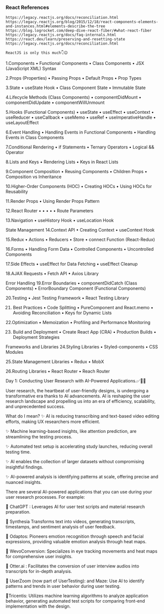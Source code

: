 ### React References
	https://legacy.reactjs.org/docs/reconciliation.html
	https://legacy.reactjs.org/blog/2015/12/18/react-components-elements-and-instances.html#elements-describe-the-tree
	https://blog.logrocket.com/deep-dive-react-fiber/#what-react-fiber
	https://legacy.reactjs.org/docs/faq-internals.html
	https://react.dev/learn/preserving-and-resetting-state
	https://legacy.reactjs.org/docs/reconciliation.html

	ReactJS is only this much👇😊

1.Components
• Functional Components
• Class Components
• JSX (JavaScript XML) Syntax

2.Props (Properties)
• Passing Props
• Default Props
• Prop Types

3.State
• useState Hook
• Class Component State
• Immutable State

4.Lifecycle Methods (Class Components)
• componentDidMount
• componentDidUpdate
• componentWillUnmount

5.Hooks (Functional Components)
• useState
• useEffect
• useContext
• useReducer
• useCallback
• useMemo
• useRef
• useImperativeHandle
• useLayoutEffect

6.Event Handling
• Handling Events in Functional Components
• Handling Events in Class Components

7.Conditional Rendering
• if Statements
• Ternary Operators
• Logical && Operator

8.Lists and Keys
• Rendering Lists
• Keys in React Lists

9.Component Composition
• Reusing Components
• Children Props
• Composition vs Inheritance

10.Higher-Order Components (HOC)
• Creating HOCs
• Using HOCs for Reusability

11.Render Props
• Using Render Props Pattern

12.React Router
• <BrowserRouter>
• <Route>
• <Link>
• <Switch>
• Route Parameters

13.Navigation
• useHistory Hook
• useLocation Hook

State Management
14.Context API
• Creating Context
• useContext Hook

15.Redux
• Actions
• Reducers
• Store
• connect Function (React-Redux)

16.Forms
• Handling Form Data
• Controlled Components
• Uncontrolled Components

17.Side Effects
• useEffect for Data Fetching
• useEffect Cleanup

18.AJAX Requests
• Fetch API
• Axios Library

Error Handling
19.Error Boundaries
• componentDidCatch (Class Components)
• ErrorBoundary Component (Functional
Components)

20.Testing
• Jest Testing Framework
• React Testing Library

21. Best Practices
• Code Splitting
• PureComponent and React.memo
• Avoiding Reconciliation
• Keys for Dynamic Lists

22.Optimization
• Memoization
• Profiling and Performance Monitoring

23. Build and Deployment
• Create React App (CRA)
• Production Builds
• Deployment Strategies

Frameworks and Libraries
24.Styling Libraries
• Styled-components
• CSS Modules

25.State Management Libraries
• Redux
• MobX

26.Routing Libraries
• React Router
• Reach Router


Day 1: Conducting User Research with AI-Powered Applications.✅🥽🦾

User research, the heartbeat of user-friendly designs, is undergoing a transformative era thanks to AI advancements. AI is reshaping the user research landscape and propelling us into an era of efficiency, scalability, and unprecedented success.

What do I mean?
✨ AI is reducing transcribing and text-based video editing efforts, making UX researchers more efficient.

✨ Machine learning-based insights, like attention prediction, are streamlining the testing process.

✨ Automated test setup is accelerating study launches, reducing overall testing time.

✨ AI enables the collection of larger datasets without compromising insightful findings.

✨ AI-powered analysis is identifying patterns at scale, offering precise and nuanced insights.

There are several AI-powered applications that you can use during your user research processes. For example:

📌 ChatGPT : Leverages AI for user test scripts and material research preparation.

📌 Synthesia Transforms text into videos, generating transcripts, timestamps, and sentiment analysis of user feedback.

📌 Odaptos: Pioneers emotion recognition through speech and facial expressions, providing valuable emotion analysis through heat maps.

📌 WevoConversion: Specializes in eye tracking movements and heat maps for comprehensive user insights.

📌 Otter.ai : Facilitates the conversion of user interview audios into transcripts for in-depth analysis.

📌 UserZoom (now part of UserTesting): and Maze: Use AI to identify patterns and trends in user behavior during user testing.

📌Tricentis: Utilizes machine learning algorithms to analyze application behavior, generating automated test scripts for comparing front-end implementation with the design.
